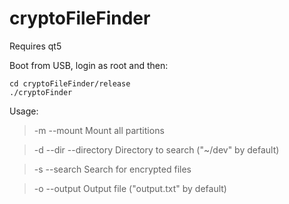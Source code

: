 # cryptoFileFinder

Requires qt5

Boot from USB, login as root and then:

```git clone https://github.com/xQsme/cryptoFileFinder.git
cd cryptoFileFinder/release
./cryptoFinder
```

Usage:

> -m	--mount			Mount all partitions

> -d	--dir	--directory	Directory to search ("~/dev" by default)

> -s	--search		Search for encrypted files

> -o	--output		Output file ("output.txt" by default)

